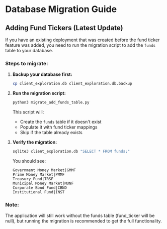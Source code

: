 # Database Migration Guide

## Adding Fund Tickers (Latest Update)

If you have an existing deployment that was created before the fund ticker feature was added, you need to run the migration script to add the `funds` table to your database.

### Steps to migrate:

1. **Backup your database first:**
   ```bash
   cp client_exploration.db client_exploration.db.backup
   ```

2. **Run the migration script:**
   ```bash
   python3 migrate_add_funds_table.py
   ```

   This script will:
   - Create the `funds` table if it doesn't exist
   - Populate it with fund ticker mappings
   - Skip if the table already exists

3. **Verify the migration:**
   ```bash
   sqlite3 client_exploration.db "SELECT * FROM funds;"
   ```

   You should see:
   ```
   Government Money Market|GMMF
   Prime Money Market|PMMF
   Treasury Fund|TRSF
   Municipal Money Market|MUNF
   Corporate Bond Fund|CBND
   Institutional Fund|INST
   ```

### Note:
The application will still work without the funds table (fund_ticker will be null), but running the migration is recommended to get the full functionality.